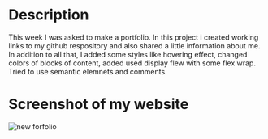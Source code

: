 
<h1> Description</h1>
<p> This week I was asked to make a portfolio. In this project i created working links to my github respository and also shared a little information about me. In addition to all that, I added some styles like hovering effect, changed colors of blocks of content, added used display flew with some flex wrap. Tried to use semantic elemnets and comments.

  
 
  <h1> Screenshot of my website </h1>
  
![new forfolio](https://user-images.githubusercontent.com/98436010/165398891-cad8a30c-5322-4aa8-bfec-45620b527a26.PNG)
